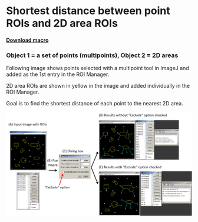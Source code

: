 # Shortest distance between point ROIs and 2D area ROIs

#### <a href="https://github.com/ved-sharma/Shortest_distance_between_objects/blob/a3988020a3cd070b212eb6c99545ef23601b0a0d/data/Shortest_distance%20points%20to%20areas_v04d.ijm" download>Download macro<a/>

### Object 1 = a set of points (multipoints), Object 2 = 2D areas

Following image shows points selected with a multipoint tool in ImageJ and added as the 1st entry in the ROI Manager.

2D area ROIs are shown in yellow in the image and added individually in the ROI Manager.

Goal is to find the shortest distance of each point to the nearest 2D area.

![image](data/point_to_2D_summary.png)
